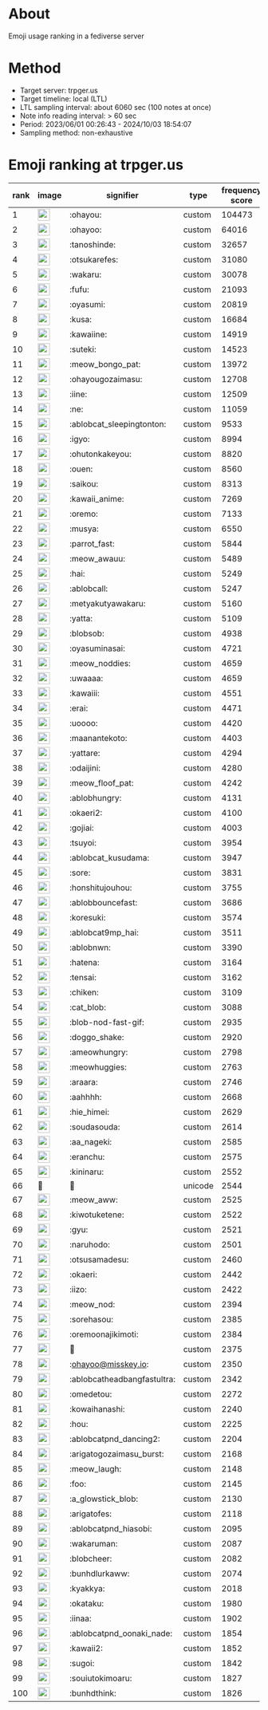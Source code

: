 # About
Emoji usage ranking in a fediverse server

# Method
- Target server: trpger.us
- Target timeline: local (LTL)
- LTL sampling interval: about 6060 sec (100 notes at once)
- Note info reading interval: > 60 sec
- Period: 2023/06/01 00:26:43 - 2024/10/03 18:54:07 
- Sampling method: non-exhaustive

# Emoji ranking at trpger.us

|rank|image|signifier|type|frequency score|
|----|----|----|----|----|
|1|<img height="24" src="https://trpger.us/emoji/ohayou.webp">|:ohayou:|custom|104473|
|2|<img height="24" src="https://trpger.us/emoji/ohayoo.webp">|:ohayoo:|custom|64016|
|3|<img height="24" src="https://trpger.us/emoji/tanoshinde.webp">|:tanoshinde:|custom|32657|
|4|<img height="24" src="https://trpger.us/emoji/otsukarefes.webp">|:otsukarefes:|custom|31080|
|5|<img height="24" src="https://trpger.us/emoji/wakaru.webp">|:wakaru:|custom|30078|
|6|<img height="24" src="https://trpger.us/emoji/fufu.webp">|:fufu:|custom|21093|
|7|<img height="24" src="https://trpger.us/emoji/oyasumi.webp">|:oyasumi:|custom|20819|
|8|<img height="24" src="https://trpger.us/emoji/kusa.webp">|:kusa:|custom|16684|
|9|<img height="24" src="https://trpger.us/emoji/kawaiine.webp">|:kawaiine:|custom|14919|
|10|<img height="24" src="https://trpger.us/emoji/suteki.webp">|:suteki:|custom|14523|
|11|<img height="24" src="https://trpger.us/emoji/meow_bongo_pat.webp">|:meow_bongo_pat:|custom|13972|
|12|<img height="24" src="https://trpger.us/emoji/ohayougozaimasu.webp">|:ohayougozaimasu:|custom|12708|
|13|<img height="24" src="https://trpger.us/emoji/iine.webp">|:iine:|custom|12509|
|14|<img height="24" src="https://trpger.us/emoji/ne.webp">|:ne:|custom|11059|
|15|<img height="24" src="https://trpger.us/emoji/ablobcat_sleepingtonton.webp">|:ablobcat_sleepingtonton:|custom|9533|
|16|<img height="24" src="https://trpger.us/emoji/igyo.webp">|:igyo:|custom|8994|
|17|<img height="24" src="https://trpger.us/emoji/ohutonkakeyou.webp">|:ohutonkakeyou:|custom|8820|
|18|<img height="24" src="https://trpger.us/emoji/ouen.webp">|:ouen:|custom|8560|
|19|<img height="24" src="https://trpger.us/emoji/saikou.webp">|:saikou:|custom|8313|
|20|<img height="24" src="https://trpger.us/emoji/kawaii_anime.webp">|:kawaii_anime:|custom|7269|
|21|<img height="24" src="https://trpger.us/emoji/oremo.webp">|:oremo:|custom|7133|
|22|<img height="24" src="https://trpger.us/emoji/musya.webp">|:musya:|custom|6550|
|23|<img height="24" src="https://trpger.us/emoji/parrot_fast.webp">|:parrot_fast:|custom|5844|
|24|<img height="24" src="https://trpger.us/emoji/meow_awauu.webp">|:meow_awauu:|custom|5489|
|25|<img height="24" src="https://trpger.us/emoji/hai.webp">|:hai:|custom|5249|
|26|<img height="24" src="https://trpger.us/emoji/ablobcall.webp">|:ablobcall:|custom|5247|
|27|<img height="24" src="https://trpger.us/emoji/metyakutyawakaru.webp">|:metyakutyawakaru:|custom|5160|
|28|<img height="24" src="https://trpger.us/emoji/yatta.webp">|:yatta:|custom|5109|
|29|<img height="24" src="https://trpger.us/emoji/blobsob.webp">|:blobsob:|custom|4938|
|30|<img height="24" src="https://trpger.us/emoji/oyasuminasai.webp">|:oyasuminasai:|custom|4721|
|31|<img height="24" src="https://trpger.us/emoji/meow_noddies.webp">|:meow_noddies:|custom|4659|
|32|<img height="24" src="https://trpger.us/emoji/uwaaaa.webp">|:uwaaaa:|custom|4659|
|33|<img height="24" src="https://trpger.us/emoji/kawaiii.webp">|:kawaiii:|custom|4551|
|34|<img height="24" src="https://trpger.us/emoji/erai.webp">|:erai:|custom|4471|
|35|<img height="24" src="https://trpger.us/emoji/uoooo.webp">|:uoooo:|custom|4420|
|36|<img height="24" src="https://trpger.us/emoji/maanantekoto.webp">|:maanantekoto:|custom|4403|
|37|<img height="24" src="https://trpger.us/emoji/yattare.webp">|:yattare:|custom|4294|
|38|<img height="24" src="https://trpger.us/emoji/odaijini.webp">|:odaijini:|custom|4280|
|39|<img height="24" src="https://trpger.us/emoji/meow_floof_pat.webp">|:meow_floof_pat:|custom|4242|
|40|<img height="24" src="https://trpger.us/emoji/ablobhungry.webp">|:ablobhungry:|custom|4131|
|41|<img height="24" src="https://trpger.us/emoji/okaeri2.webp">|:okaeri2:|custom|4100|
|42|<img height="24" src="https://trpger.us/emoji/gojiai.webp">|:gojiai:|custom|4003|
|43|<img height="24" src="https://trpger.us/emoji/tsuyoi.webp">|:tsuyoi:|custom|3954|
|44|<img height="24" src="https://trpger.us/emoji/ablobcat_kusudama.webp">|:ablobcat_kusudama:|custom|3947|
|45|<img height="24" src="https://trpger.us/emoji/sore.webp">|:sore:|custom|3831|
|46|<img height="24" src="https://trpger.us/emoji/honshitujouhou.webp">|:honshitujouhou:|custom|3755|
|47|<img height="24" src="https://trpger.us/emoji/ablobbouncefast.webp">|:ablobbouncefast:|custom|3686|
|48|<img height="24" src="https://trpger.us/emoji/koresuki.webp">|:koresuki:|custom|3574|
|49|<img height="24" src="https://trpger.us/emoji/ablobcat9mp_hai.webp">|:ablobcat9mp_hai:|custom|3511|
|50|<img height="24" src="https://trpger.us/emoji/ablobnwn.webp">|:ablobnwn:|custom|3390|
|51|<img height="24" src="https://trpger.us/emoji/hatena.webp">|:hatena:|custom|3164|
|52|<img height="24" src="https://trpger.us/emoji/tensai.webp">|:tensai:|custom|3162|
|53|<img height="24" src="https://trpger.us/emoji/chiken.webp">|:chiken:|custom|3109|
|54|<img height="24" src="https://trpger.us/emoji/cat_blob.webp">|:cat_blob:|custom|3088|
|55|<img height="24" src="https://trpger.us/emoji/blob-nod-fast-gif.webp">|:blob-nod-fast-gif:|custom|2935|
|56|<img height="24" src="https://trpger.us/emoji/doggo_shake.webp">|:doggo_shake:|custom|2920|
|57|<img height="24" src="https://trpger.us/emoji/ameowhungry.webp">|:ameowhungry:|custom|2798|
|58|<img height="24" src="https://trpger.us/emoji/meowhuggies.webp">|:meowhuggies:|custom|2763|
|59|<img height="24" src="https://trpger.us/emoji/araara.webp">|:araara:|custom|2746|
|60|<img height="24" src="https://trpger.us/emoji/aahhhh.webp">|:aahhhh:|custom|2668|
|61|<img height="24" src="https://trpger.us/emoji/hie_himei.webp">|:hie_himei:|custom|2629|
|62|<img height="24" src="https://trpger.us/emoji/soudasouda.webp">|:soudasouda:|custom|2614|
|63|<img height="24" src="https://trpger.us/emoji/aa_nageki.webp">|:aa_nageki:|custom|2585|
|64|<img height="24" src="https://trpger.us/emoji/eranchu.webp">|:eranchu:|custom|2575|
|65|<img height="24" src="https://trpger.us/emoji/kininaru.webp">|:kininaru:|custom|2552|
|66|🍮|🍮|unicode|2544|
|67|<img height="24" src="https://trpger.us/emoji/meow_aww.webp">|:meow_aww:|custom|2525|
|68|<img height="24" src="https://trpger.us/emoji/kiwotuketene.webp">|:kiwotuketene:|custom|2522|
|69|<img height="24" src="https://trpger.us/emoji/gyu.webp">|:gyu:|custom|2521|
|70|<img height="24" src="https://trpger.us/emoji/naruhodo.webp">|:naruhodo:|custom|2501|
|71|<img height="24" src="https://trpger.us/emoji/otsusamadesu.webp">|:otsusamadesu:|custom|2460|
|72|<img height="24" src="https://trpger.us/emoji/okaeri.webp">|:okaeri:|custom|2442|
|73|<img height="24" src="https://trpger.us/emoji/iizo.webp">|:iizo:|custom|2422|
|74|<img height="24" src="https://trpger.us/emoji/meow_nod.webp">|:meow_nod:|custom|2394|
|75|<img height="24" src="https://trpger.us/emoji/sorehasou.webp">|:sorehasou:|custom|2385|
|76|<img height="24" src="https://trpger.us/emoji/oremoonajikimoti.webp">|:oremoonajikimoti:|custom|2384|
|77|<img height="24" src="https://trpger.us/emoji/birthday.webp">|:birthday:|custom|2375|
|78|<img height="24" src="https://trpger.us/emoji/ohayoo.webp">|:ohayoo@misskey.io:|custom|2350|
|79|<img height="24" src="https://trpger.us/emoji/ablobcatheadbangfastultra.webp">|:ablobcatheadbangfastultra:|custom|2342|
|80|<img height="24" src="https://trpger.us/emoji/omedetou.webp">|:omedetou:|custom|2272|
|81|<img height="24" src="https://trpger.us/emoji/kowaihanashi.webp">|:kowaihanashi:|custom|2240|
|82|<img height="24" src="https://trpger.us/emoji/hou.webp">|:hou:|custom|2225|
|83|<img height="24" src="https://trpger.us/emoji/ablobcatpnd_dancing2.webp">|:ablobcatpnd_dancing2:|custom|2204|
|84|<img height="24" src="https://trpger.us/emoji/arigatogozaimasu_burst.webp">|:arigatogozaimasu_burst:|custom|2168|
|85|<img height="24" src="https://trpger.us/emoji/meow_laugh.webp">|:meow_laugh:|custom|2148|
|86|<img height="24" src="https://trpger.us/emoji/foo.webp">|:foo:|custom|2145|
|87|<img height="24" src="https://trpger.us/emoji/a_glowstick_blob.webp">|:a_glowstick_blob:|custom|2130|
|88|<img height="24" src="https://trpger.us/emoji/arigatofes.webp">|:arigatofes:|custom|2118|
|89|<img height="24" src="https://trpger.us/emoji/ablobcatpnd_hiasobi.webp">|:ablobcatpnd_hiasobi:|custom|2095|
|90|<img height="24" src="https://trpger.us/emoji/wakaruman.webp">|:wakaruman:|custom|2087|
|91|<img height="24" src="https://trpger.us/emoji/blobcheer.webp">|:blobcheer:|custom|2082|
|92|<img height="24" src="https://trpger.us/emoji/bunhdlurkaww.webp">|:bunhdlurkaww:|custom|2074|
|93|<img height="24" src="https://trpger.us/emoji/kyakkya.webp">|:kyakkya:|custom|2018|
|94|<img height="24" src="https://trpger.us/emoji/okataku.webp">|:okataku:|custom|1980|
|95|<img height="24" src="https://trpger.us/emoji/iinaa.webp">|:iinaa:|custom|1902|
|96|<img height="24" src="https://trpger.us/emoji/ablobcatpnd_oonaki_nade.webp">|:ablobcatpnd_oonaki_nade:|custom|1854|
|97|<img height="24" src="https://trpger.us/emoji/kawaii2.webp">|:kawaii2:|custom|1852|
|98|<img height="24" src="https://trpger.us/emoji/sugoi.webp">|:sugoi:|custom|1842|
|99|<img height="24" src="https://trpger.us/emoji/souiutokimoaru.webp">|:souiutokimoaru:|custom|1827|
|100|<img height="24" src="https://trpger.us/emoji/bunhdthink.webp">|:bunhdthink:|custom|1826|
